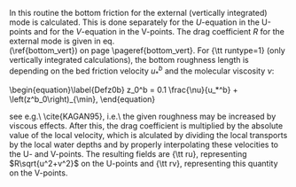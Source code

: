 In this routine the bottom friction for the external (vertically integrated)
mode is calculated. This is done separately for the $U$-equation in the
U-points and for the $V$-equation in the V-points.
The drag coefficient $R$ for the external mode is given in eq.\
(\ref{bottom_vert}) on page \pageref{bottom_vert}.
For {\tt runtype=1} (only vertically integrated calculations), the
bottom roughness length is depending on the bed friction
velocity $u_*^b$ and the molecular viscosity $\nu$:

\begin{equation}\label{Defz0b}
z_0^b = 0.1 \frac{\nu}{u_*^b} + \left(z^b_0\right)_{\min},
\end{equation}

see e.g.\ \cite{KAGAN95}, i.e.\ the given roughness may be increased
by viscous effects.
After this, the drag coefficient is multiplied by the absolute value of the
local velocity, which is alculated by dividing the local transports by the
local water depths and by properly interpolating these velocities
to the U- and V-points. The resulting fields are {\tt ru}, representing
$R\sqrt{u^2+v^2}$ on the U-points and {\tt rv}, representing
this quantity on the V-points.

